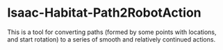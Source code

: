 # Isaac-Habitat-Path2RobotAction
This is a tool for converting paths (formed by some points with locations, and start rotation) to a series of smooth and relatively continued actions.
